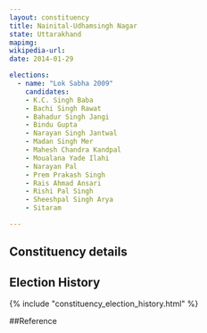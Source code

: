 ```yaml
---
layout: constituency
title: Nainital-Udhamsingh Nagar
state: Uttarakhand
mapimg: 
wikipedia-url: 
date: 2014-01-29

elections: 
  - name: "Lok Sabha 2009"
    candidates: 
    - K.C. Singh Baba 
    - Bachi Singh Rawat 
    - Bahadur Singh Jangi 
    - Bindu Gupta 
    - Narayan Singh Jantwal 
    - Madan Singh Mer 
    - Mahesh Chandra Kandpal 
    - Moualana Yade Ilahi 
    - Narayan Pal 
    - Prem Prakash Singh 
    - Rais Ahmad Ansari 
    - Rishi Pal Singh 
    - Sheeshpal Singh Arya 
    - Sitaram 

---
```

## Constituency details


## Election History
{% include "constituency_election_history.html" %}

##Reference

